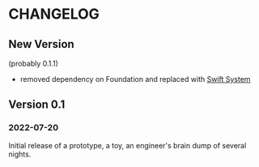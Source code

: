 CHANGELOG
=========

## New Version

(probably 0.1.1)

- removed dependency on Foundation and replaced with [Swift System](https://github.com/apple/swift-system)


## Version 0.1

### 2022-07-20

Initial release of a prototype, a toy, an engineer's brain dump of several
nights.
